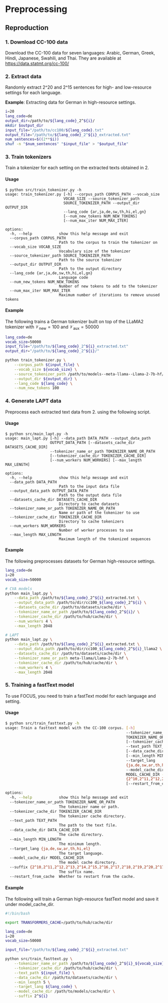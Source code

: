 Preprocessing
===

## Reproduction
### 1. Download CC-100 data
Download the CC-100 data for seven languages: Arabic, German, Greek, Hindi, Japanese, Swahili, and Thai. They are available at https://data.statmt.org/cc-100/

### 2. Extract data
Randomly extract 2^20 and 2^15 sentences for high- and low-resource settings for each language.

**Example**: Extracting data for German in high-resource settings.  
```bash
i=20
lang_code=de
output_dir=/path/to/${lang_code}_2^${i}/
mkdir $output_dir
input_file="/path/to/cc100/${lang_code}.txt"
output_file="/path/to/${lang_code}_2^${i}_extracted.txt"
num_sentences=$((2**$i))
shuf -n "$num_sentences" "$input_file" > "$output_file"
```

### 3. Train tokenizers
Train a tokenizer for each setting on the extracted texts obtained in 2.

#### Usage
```
$ python src/train_tokenizer.py -h
usage: train_tokenizer.py [-h] --corpus_path CORPUS_PATH --vocab_size
                          VOCAB_SIZE --source_tokenizer_path
                          SOURCE_TOKENIZER_PATH --output_dir OUTPUT_DIR
                          --lang_code {ar,ja,de,sw,th,hi,el,gn}
                          [--num_new_tokens NUM_NEW_TOKENS]
                          [--num_max_iter NUM_MAX_ITER]

options:
  -h, --help            show this help message and exit
  --corpus_path CORPUS_PATH
                        Path to the corpus to train the tokenizer on
  --vocab_size VOCAB_SIZE
                        Vocabulary size of the tokenizer
  --source_tokenizer_path SOURCE_TOKENIZER_PATH
                        Path to the source tokenizer
  --output_dir OUTPUT_DIR
                        Path to the output directory
  --lang_code {ar,ja,de,sw,th,hi,el,gn}
                        Language code
  --num_new_tokens NUM_NEW_TOKENS
                        Number of new tokens to add to the tokenizer
  --num_max_iter NUM_MAX_ITER
                        Maximum number of iterations to remove unused tokens
```

#### Example
The following trains a German tokenizer built on top of the LLaMA2 tokenizer with $\mathcal{V}_\text{new}=100$ and $\mathcal{V}_\text{aux}=50000$
```bash
lang_code=de
vocab_size=50000
input_file="/path/to/${lang_code}_2^${i}_extracted.txt"
output_dir="/path/to/${lang_code}_2^${i}/"

python train_tokenizer.py \
    --corpus_path ${input_file} \
    --vocab_size ${vocab_size} \
    --source_tokenizer_path /path/to/models--meta-llama--Llama-2-7b-hf/snapshots/put_snapshot_id_here/tokenizer.model \
    --output_dir ${output_dir} \
    --lang_code ${lang_code} \
    --num_new_tokens 100
```

### 4. Generate LAPT data
Preprocess each extracted text data from 2. using the following script.

#### Usage
```
$ python src/main_lapt.py -h
usage: main_lapt.py [-h] --data_path DATA_PATH --output_data_path
                    OUTPUT_DATA_PATH [--datasets_cache_dir DATASETS_CACHE_DIR]
                    --tokenizer_name_or_path TOKENIZER_NAME_OR_PATH
                    [--tokenizer_cache_dir TOKENIZER_CACHE_DIR]
                    [--num_workers NUM_WORKERS] [--max_length MAX_LENGTH]

options:
  -h, --help            show this help message and exit
  --data_path DATA_PATH
                        Path to the input data file
  --output_data_path OUTPUT_DATA_PATH
                        Path to the output data file
  --datasets_cache_dir DATASETS_CACHE_DIR
                        Directory to cache datasets
  --tokenizer_name_or_path TOKENIZER_NAME_OR_PATH
                        Name or path of the tokenizer to use
  --tokenizer_cache_dir TOKENIZER_CACHE_DIR
                        Directory to cache tokenizers
  --num_workers NUM_WORKERS
                        Number of worker processes to use
  --max_length MAX_LENGTH
                        Maximum length of the tokenized sequences
```

#### Example
The following preprocesses datasets for German high-resource settings.

```bash
lang_code=de
i=20
vocab_size=50000

# CVA models
python main_lapt.py \
    --data_path /path/to/${lang_code}_2^${i}_extracted.txt \
    --output_data_path /path/to/dir/cc100_${lang_code}_2^${i} \
    --datasets_cache_dir /path/to/datasets/cache/dir \
    --tokenizer_name_or_path /path/to/${lang_code}_2^${i}/ \
    --tokenizer_cache_dir /path/to/hub/cache/dir \
    --num_workers 4 \
    --max_length 2048

# LAPT
python main_lapt.py \
    --data_path /path/to/${lang_code}_2^${i}_extracted.txt \
    --output_data_path /path/to/dir/cc100_${lang_code}_2^${i}_llama2 \
    --datasets_cache_dir /path/to/datasets/cache/dir \
    --tokenizer_name_or_path meta-llama/Llama-2-7b-hf \
    --tokenizer_cache_dir /path/to/hub/cache/dir \
    --num_workers 4 \
    --max_length 2048
```

### 5. Training a fastText model
To use FOCUS, you need to train a fastText model for each language and setting.

#### Usage
```bash
$ python src/train_fasttext.py -h
usage: Train a fasttext model with the CC-100 corpus. [-h]
                                                      --tokenizer_name_or_path
                                                      TOKENIZER_NAME_OR_PATH
                                                      [--tokenizer_cache_dir TOKENIZER_CACHE_DIR]
                                                      --text_path TEXT_PATH
                                                      [--data_cache_dir DATA_CACHE_DIR]
                                                      [--min_length MIN_LENGTH]
                                                      --target_lang
                                                      {ja,de,sw,ar,th,hi,el}
                                                      --model_cache_dir
                                                      MODEL_CACHE_DIR --suffix
                                                      {2^10,2^11,2^12,2^13,2^14,2^15,2^16,2^17,2^18,2^19,2^20,2^17_500,2^17_1000,2^17_5000,2^17_10000,2^18_500,2^18_1000,2^18_5000,2^18_10000,2^19_500,2^19_1000,2^19_5000,2^19_10000}
                                                      [--restart_from_cache]

options:
  -h, --help            show this help message and exit
  --tokenizer_name_or_path TOKENIZER_NAME_OR_PATH
                        The tokenizer name or path.
  --tokenizer_cache_dir TOKENIZER_CACHE_DIR
                        The tokenizer cache directory.
  --text_path TEXT_PATH
                        The path to the text file.
  --data_cache_dir DATA_CACHE_DIR
                        The cache directory.
  --min_length MIN_LENGTH
                        The minimum length.
  --target_lang {ja,de,sw,ar,th,hi,el}
                        The target language.
  --model_cache_dir MODEL_CACHE_DIR
                        The model cache directory.
  --suffix {2^10,2^11,2^12,2^13,2^14,2^15,2^16,2^17,2^18,2^19,2^20,2^17_500,2^17_1000,2^17_5000,2^17_10000,2^18_500,2^18_1000,2^18_5000,2^18_10000,2^19_500,2^19_1000,2^19_5000,2^19_10000}
                        The suffix name.
  --restart_from_cache  Whether to restart from the cache.
```

#### Example
The following will train a German high-resource fastText model and save it under model_cache_dir.

```bash
#!/bin/bash

export TRANSFORMERS_CACHE=/path/to/hub/cache/dir

lang_code=de
i=20
vocab_size=50000

input_file="/path/to/${lang_code}_2^${i}_extracted.txt"

python src/train_fasttext.py \
    --tokenizer_name_or_path /path/to/${lang_code}_2^${i}_${vocab_size}/ \
    --tokenizer_cache_dir /path/to/hub/cache/dir \
    --text_path ${input_file} \
    --data_cache_dir /path/to/datasets/cache/dir \
    --min_length 5 \
    --target_lang ${lang_code} \
    --model_cache_dir /path/to/models/cache/dir \
    --suffix 2^${i}
```